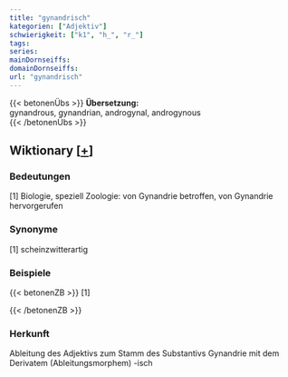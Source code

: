 ```yaml
---
title: "gynandrisch"
kategorien: ["Adjektiv"]
schwierigkeit: ["k1", "h_", "r_"]
tags:
series:
mainDornseiffs:
domainDornseiffs:
url: "gynandrisch"
---
```


{{< betonenÜbs >}}
**Übersetzung:**  
gynandrous, gynandrian, androgynal, androgynous  
{{< /betonenÜbs >}}

## Wiktionary [[+](https://de.wiktionary.org/wiki/gynandrisch)]

### Bedeutungen
[1] Biologie, speziell Zoologie: von Gynandrie betroffen, von Gynandrie hervorgerufen  

### Synonyme
[1] scheinzwitterartig  

### Beispiele
{{< betonenZB >}}
[1]  

{{< /betonenZB >}}
### Herkunft
Ableitung des Adjektivs zum Stamm des Substantivs Gynandrie mit dem Derivatem (Ableitungsmorphem) -isch  


